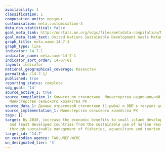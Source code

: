 ```yaml
---
availability: 1
classification: 1
computation_units: процент
customisation: meta.customisation-3
data_non_statistical: false
goal_meta_link: http://unstats.un.org/sdgs/files/metadata-compilation/Metadata-Goal-14.pdf
goal_meta_link_text: United Nations Sustainable Development Goals Metadata (pdf 288kB)
graph_title: meta.name-14-7-1
graph_type: line
indicator: 14.7.1
indicator_name: meta.name-14-7-1
indicator_sort_order: 14-07-01
layout: indicator
national_geographical_coverage: Казахстан
permalink: /14-7-1/
published: true
reporting_status: complete
sdg_goal: '14'
source_active_1: true
source_compilation_1: Комитет по статистике  Министерства национальной экономики РК,
  Министерство сельского хозяйства РК
source_data_1: Данные отраслевой статистики (1-рыба) и ВВП в текущих ценах
source_implementation_1: Министерство сельского хозяйства РК
tags: []
target: By 2030, increase the economic benefits to small island developing States
  and least developed countries from the sustainable use of marine resources, including
  through sustainable management of fisheries, aquaculture and tourism
target_id: '14.7'
un_custodian_agency: FAO,UNEP-WCMC
un_designated_tier: '3'
---
```

